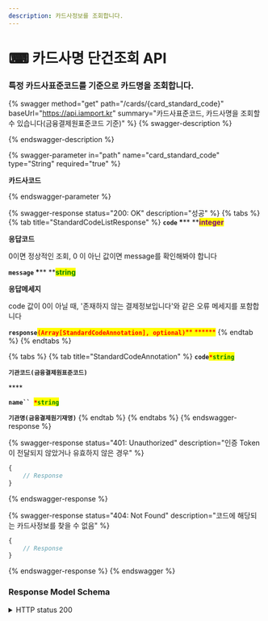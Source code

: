 ```yaml
---
description: 카드사정보를 조회합니다.
---
```


# ⌨ 카드사명 단건조회 API

### 특정 카드사표준코드를 기준으로 카드명을 조회합니다.

{% swagger method="get" path="/cards/{card_standard_code}" baseUrl="https://api.iamport.kr" summary="카드사표준코드, 카드사명을 조회할 수 있습니다(금융결제원표준코드 기준)" %}
{% swagger-description %}

{% endswagger-description %}

{% swagger-parameter in="path" name="card_standard_code" type="String" required="true" %}
<mark style="color:red;">

**카드사코드**

</mark>
{% endswagger-parameter %}

{% swagger-response status="200: OK" description="성공" %}
{% tabs %}
{% tab title="StandardCodeListResponse" %}
**`code`  **<mark style="color:red;">**\***</mark>** **<mark style="color:purple;">**integer**</mark>

**응답코드**

0이면 정상적인 조회, 0 이 아닌 값이면 message를 확인해봐야 합니다



**`message`  **<mark style="color:red;">**\***</mark>** **<mark style="color:green;">**string**</mark>

**응답메세지**

code 값이 0이 아닐 때, '존재하지 않는 결제정보입니다'와 같은 오류 메세지를 포함합니다



**`response`**<mark style="color:red;">**`(Array[StandardCodeAnnotation], optional)`**</mark><mark style="color:red;">** **</mark><mark style="color:red;">****</mark>&#x20;
{% endtab %}
{% endtabs %}

{% tabs %}
{% tab title="StandardCodeAnnotation" %}
**`code`**<mark style="color:red;">**`*`**</mark><mark style="color:green;">**`string`**</mark>

**`기관코드(금융결제원표준코드)`**

&#x20;****&#x20;

**`name`` `**<mark style="color:red;">**`*`**</mark><mark style="color:green;">**`string`**</mark>

**`기관명(금융결제원기재명)`**
{% endtab %}
{% endtabs %}
{% endswagger-response %}

{% swagger-response status="401: Unauthorized" description="인증 Token이 전달되지 않았거나 유효하지 않은 경우" %}
```javascript
{
    // Response
}
```
{% endswagger-response %}

{% swagger-response status="404: Not Found" description="코드에 해당되는 카드사정보를 찾을 수 없음" %}
```javascript
{
    // Response
}
```
{% endswagger-response %}
{% endswagger %}

### Response Model Schema

<details>

<summary>HTTP status 200</summary>

```
{
  "code": 0,
  "message": "string",
  "response": {
    "code": "string",
    "name": "string"
  }
}
```

</details>
